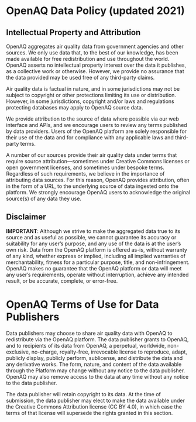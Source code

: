 

# OpenAQ Data Policy (updated 2021)
 
## Intellectual Property and Attribution
 
OpenAQ aggregates air quality data from government agencies and other sources. We only use data that, to the best of our knowledge, has been made available for free redistribution and use throughout the world. OpenAQ asserts no intellectual property interest over the data it publishes, as a collective work or otherwise. However, we provide no assurance that the data provided may be used free of any third-party claims. 
 
Air quality data is factual in nature, and in some jurisdictions may not be subject to copyright or other protections limiting its use or distribution. However, in some jurisdictions, copyright and/or laws and regulations protecting databases may apply to OpenAQ source data.
 
We provide attribution to the source of data where possible via our web interface and APIs, and we encourage users to review any terms published by data providers. Users of the OpenAQ platform are solely responsible for their use of the data and for compliance with any applicable laws and third-party terms.
 
A number of our sources provide their air quality data under terms that require source attribution—sometimes under Creative Commons licenses or open government licenses, and sometimes under bespoke terms. Regardless of such requirements, we believe in the importance of attributing data sources. For this reason, OpenAQ provides attribution, often in the form of a URL, to the underlying source of data ingested onto the platform. We strongly encourage OpenAQ users to acknowledge the original source(s) of any data they use.
 
## Disclaimer
 
**IMPORTANT**: Although we strive to make the aggregated data true to its source and as useful as possible, we cannot guarantee its accuracy or suitability for any user’s purpose, and any use of the data is at the user’s own risk. Data from the OpenAQ platform is offered as-is, without warranty of any kind, whether express or implied, including all implied warranties of merchantability, fitness for a particular purpose, title, and non-infringement. OpenAQ makes no guarantee that the OpenAQ platform or data will meet any user’s requirements, operate without interruption, achieve any intended result, or be accurate, complete, or error-free.
 
# OpenAQ Terms of Use for Data Publishers

Data publishers may choose to share air quality data with OpenAQ to redistribute via the OpenAQ platform. The data publisher grants to OpenAQ, and to recipients of its data from OpenAQ, a perpetual, worldwide, non-exclusive, no-charge, royalty-free, irrevocable license to reproduce, adapt, publicly display, publicly perform, sublicense, and distribute the data and any derivative works. The form, nature, and content of the data available through the Platform may change without any notice to the data publisher. OpenAQ may also remove access to the data at any time without any notice to the data publisher.

The data publisher will retain copyright to its data. At the time of submission, the data publisher may elect to make the data available under the Creative Commons Attribution license (CC BY 4.0), in which case the terms of that license will supersede the rights granted in this section.
